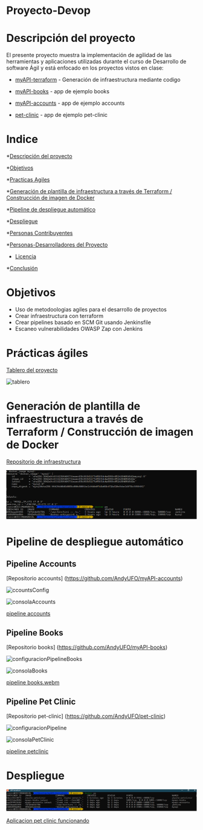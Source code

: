 # Proyecto-Devop

<div id='descripcion'/>

# Descripción del proyecto

El presente proyecto muestra la implementación de agilidad de las herramientas y aplicaciones utilizadas durante el curso de Desarrollo de software Ágil y está enfocado en los proyectos vistos en clase:

* [myAPI-terraform](https://github.com/AndyUFO/myAPI-terraform) - Generación de infraestructura mediante codigo

* [myAPI-books](https://github.com/AndyUFO/myAPI-books) - app de ejemplo books

* [myAPI-accounts](https://github.com/AndyUFO/myAPI-accounts) - app de ejemplo accounts

* [pet-clinic](https://github.com/AndyUFO/pet-clinic) - app de ejemplo pet-clinic

# Indice

*[Descripción del proyecto](#descripcion)

*[Objetivos](#objetivos)

*[Practicas Agiles](#practicas)

*[Generación de plantilla de infraestructura a través de Terraform / Construcción de imagen de Docker](#plantilla)

*[Pipeline de despliegue automático](#pipeline)

*[Despliegue](#despliegue)

*[Personas Contribuyentes](#personas-contribuyentes)

*[Personas-Desarrolladores del Proyecto](#personas-desarrolladores)

* [Licencia](#licencia)

*[Conclusión](#conclusión)

<div id='objetivos'/>

# Objetivos
* Uso de metodoologias agiles para el desarrollo de proyectos
* Crear infraestructura con terraform
* Crear pipelines basado en SCM Git usando Jenkinsfile
* Escaneo vulnerabilidades OWASP Zap con Jenkins

<div id='practicas'/>

# Prácticas ágiles 

[Tablero del proyecto](https://github.com/users/AndyUFO/projects/3)

![tablero](https://user-images.githubusercontent.com/15675318/205558051-de2449fb-7ec1-480d-a42d-0818ebb22dff.png)


<div id='plantilla'/>

# Generación de plantilla de infraestructura a través de Terraform / Construcción de imagen de Docker 

[Repositorio de infraestructura](https://github.com/AndyUFO/myAPI-terraform)

![Ejecucion Terraform](https://github.com/AndyUFO/Proyecto-Devop/blob/main/assets/image.png)

<div id='pipeline'/>

# Pipeline de despliegue automático

## Pipeline Accounts
[Repositorio accounts] (https://github.com/AndyUFO/myAPI-accounts)

![ccountsConfig](https://user-images.githubusercontent.com/15675318/205558308-764ec7da-3091-44d3-84dd-c875c928539a.png)

![consolaAccounts](https://user-images.githubusercontent.com/15675318/205558341-2d0764c0-9424-4061-8a01-4c3110bf426b.png)

[pipeline accounts](https://user-images.githubusercontent.com/15675318/205526364-82398c98-59d9-4cb2-9f1a-fa7aa835ab95.webm)

## Pipeline Books

[Repositorio books] (https://github.com/AndyUFO/myAPI-books)

![configuracionPipelineBooks](https://user-images.githubusercontent.com/15675318/205558463-070ec300-e8b2-4fb1-a4ec-2b18f6995283.png)

![consolaBooks](https://user-images.githubusercontent.com/15675318/205558450-90788a4f-8d6e-45bc-9fe3-3ed17ea7ac84.png)

[pipeline books.webm](https://user-images.githubusercontent.com/15675318/205526602-72dc5c12-2be5-4cac-bc6d-c5f3b815b3ca.webm)

## Pipeline Pet Clinic

[Repositorio pet-clinic] (https://github.com/AndyUFO/pet-clinic)

![configuracionPipeline](https://user-images.githubusercontent.com/15675318/205550435-7e13a7da-9358-415f-9ee6-bf05be1e285a.png)

![consolaPetClinic](https://user-images.githubusercontent.com/15675318/205550396-80049900-757d-4fd8-ab4e-442d4914262e.png)

[pipeline petclinic](https://user-images.githubusercontent.com/15675318/205548787-83895ef7-5210-4c69-8a9c-840b8343ede9.webm)

<div id='despliegue'/>

# Despliegue

![Total de contenedores desplegados](https://github.com/AndyUFO/Proyecto-Devop/blob/main/assets/contenedoresGenerados.png)

[Aplicacion pet clinic funcionando ](https://user-images.githubusercontent.com/15675318/205549227-1954e179-4058-4048-8849-78fb117bbad6.webm)




